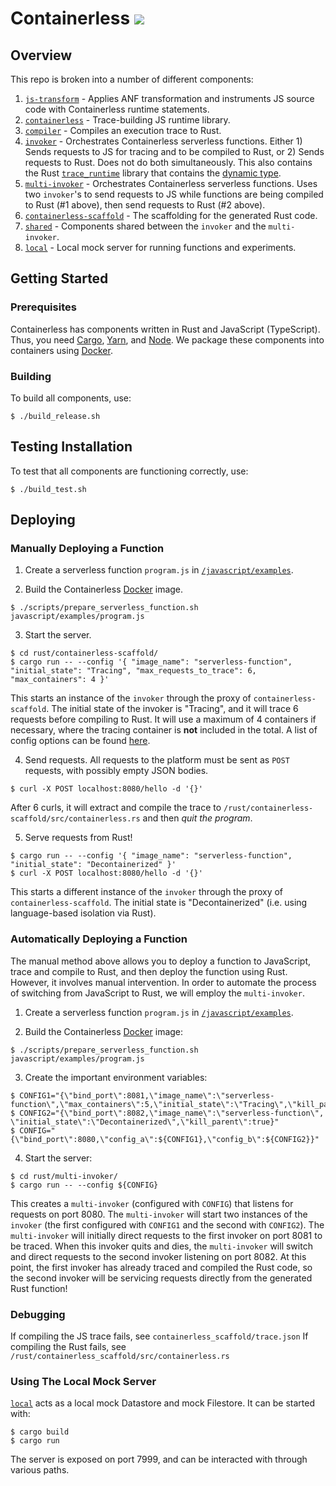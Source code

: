
# Containerless ![](https://github.com/plasma-umass/decontainerization/workflows/CI/badge.svg)

## Overview

This repo is broken into a number of different components:

1. [`js-transform`](./javascript/js-transform/) - Applies ANF transformation and
    instruments JS source code with Containerless runtime statements.
2. [`containerless`](./javascript/containerless/) - Trace-building JS runtime
    library.
3. [`compiler`](./rust/compiler/) - Compiles an execution trace to Rust.
4. [`invoker`](./rust/invoker/) - Orchestrates Containerless serverless
    functions. Either 1) Sends requests to JS for tracing and to be compiled to
    Rust, or 2) Sends requests to Rust. Does not do both simultaneously. This
    also contains the Rust [`trace_runtime`](./rust/invoker/src/trace_runtime)
    library that contains the
    [dynamic type](./rust/invoker/src/trace_runtime/type_dynamic.rs).
5. [`multi-invoker`](./rust/multi-invoker) - Orchestrates Containerless
    serverless functions. Uses two `invoker`'s to send requests to JS while
    functions are being compiled to Rust (#1 above), then send requests to Rust
    (#2 above).
6. [`containerless-scaffold`](./rust/containerless-scaffold/) - The scaffolding
    for the generated Rust code.
7. [`shared`](./rust/shared/) - Components shared between the `invoker` and the
    `multi-invoker`.
8. [`local`](./rust/local/) - Local mock server for running functions and
    experiments.

## Getting Started

### Prerequisites

Containerless has components written in Rust and JavaScript (TypeScript).
Thus, you need [Cargo], [Yarn], and [Node]. We package these components
into containers using [Docker].

### Building

To build all components, use:

```
$ ./build_release.sh
```

## Testing Installation

To test that all components are functioning correctly, use:

```
$ ./build_test.sh
```

## Deploying

### Manually Deploying a Function

1. Create a serverless function `program.js` in [`/javascript/examples`](./javascript/examples/).

2. Build the Containerless [Docker] image.

```
$ ./scripts/prepare_serverless_function.sh javascript/examples/program.js
```

3. Start the server.

```
$ cd rust/containerless-scaffold/
$ cargo run -- --config '{ "image_name": "serverless-function", "initial_state": "Tracing", "max_requests_to_trace": 6, "max_containers": 4 }'
```

This starts an instance of the `invoker` through the proxy of
`containerless-scaffold`. The initial state of the invoker is "Tracing", and it
will trace 6 requests before compiling to Rust. It will use a maximum of 4
containers if necessary, where the tracing container is __not__ included in the
total. A list of config options can be found [here](./rust/shared/README.md).

4. Send requests. All requests to the platform must be sent as `POST` requests,
with possibly empty JSON bodies.

```
$ curl -X POST localhost:8080/hello -d '{}'
```

After 6 curls, it will extract and compile the trace to
`/rust/containerless-scaffold/src/containerless.rs` and then *quit the program*.

5. Serve requests from Rust!

```
$ cargo run -- --config '{ "image_name": "serverless-function", "initial_state": "Decontainerized" }'
$ curl -X POST localhost:8080/hello -d '{}'
```

This starts a different instance of the `invoker` through the proxy of
`containerless-scaffold`. The initial state is "Decontainerized" (i.e. using
language-based isolation via Rust).

### Automatically Deploying a Function

The manual method above allows you to deploy a function to JavaScript, trace and
compile to Rust, and then deploy the function using Rust. However, it involves
manual intervention. In order to automate the process of switching from
JavaScript to Rust, we will employ the `multi-invoker`.

1. Create a serverless function `program.js` in [`/javascript/examples`](./javascript/examples/).

2. Build the Containerless [Docker] image:

```
$ ./scripts/prepare_serverless_function.sh javascript/examples/program.js
```

3. Create the important environment variables:

```
$ CONFIG1="{\"bind_port\":8081,\"image_name\":\"serverless-function\",\"max_containers\":5,\"initial_state\":\"Tracing\",\"kill_parent\":true}"
$ CONFIG2="{\"bind_port\":8082,\"image_name\":\"serverless-function\", \"initial_state\":\"Decontainerized\",\"kill_parent\":true}"
$ CONFIG="{\"bind_port\":8080,\"config_a\":${CONFIG1},\"config_b\":${CONFIG2}}"
```

4. Start the server:

```
$ cd rust/multi-invoker/
$ cargo run -- --config ${CONFIG}
```

This creates a `multi-invoker` (configured with `CONFIG`) that listens for
requests on port 8080. The `multi-invoker` will start two instances of the
`invoker` (the first configured with `CONFIG1` and the second with `CONFIG2`).
The `multi-invoker` will initially direct requests to the first invoker on port
8081 to be traced. When this invoker quits and dies, the `multi-invoker` will
switch and direct requests to the second invoker listening on port 8082. At this
point, the first invoker has already traced and compiled the Rust code, so the
second invoker will be servicing requests directly from the generated Rust
function!

### Debugging

If compiling the JS trace fails, see `containerless_scaffold/trace.json` 
If compiling the Rust fails, see `/rust/containerless_scaffold/src/containerless.rs`

### Using The Local Mock Server

[`local`](./rust/local/) acts as a local mock Datastore and mock Filestore. It
can be started with:

```
$ cargo build
$ cargo run
```

The server is exposed on port 7999, and can be interacted with through various
paths.


[Cargo]: https://rustup.rs/
[Yarn]: https://yarnpkg.com/
[Node]: https://nodejs.org/
[Docker]: https://www.docker.com/
